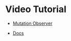 # Video Tutorial

- [Mutation Observer](https://www.youtube.com/watch?v=Mi4EF9K87aM&list=RDCMUCFbNIlppjAuEX4znoulh0Cw&start_radio=1)

- [Docs](https://developer.mozilla.org/en-US/docs/Web/API/MutationObserver)
